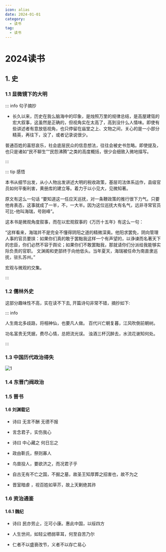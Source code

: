 ```yaml
---
icon: alias
date: 2024-01-01
category:
  - 读书
tag:
  - 读书
---
```


# 2024读书

<!-- more -->
## 1. 史

### 1.1 显微镜下的大明


::: info 句子摘抄

- 长久以来，历史在我么脑海中的印象，是烛照万里的规律总结，是高屋建瓴的宏大叙事，这虽然是正确的，但视角实在太高了，高到没什么人情味。即使有些讲述者有意放低视角，也只停留在庙堂之上、文物之间，关心的是一小部分精英，再往下，没了，或者记录说很少。

普通百姓的喜怒哀乐，社会底层民众的信息想法，往往会被史书忽略。即使提及，也只是诸如“民不聊生”“民怨沸腾”之类的高度概括，很少会细致入微地描写。

:::



::: tip 感悟

本书从细节出发，从小人物出发讲述大明的税收政策，基层司法体系运作，县级官员如何平衡利害，黄册库的建立等。着力于以小见大，见微知著。

原文有这么一句话 “要知道这一任应天巡抚，对一条鞭政策的推行很下力气。只要他肯表态，这事就成了一半，不，一大半。因为这位巡抚大有名气，远非寻常官员可比-他叫海瑞，号刚峰”。

这本书是微观角度叙事，而在以宏观叙事的《万历十五年》有这么一句：

“这样看来，海瑞并不是完全不懂得阴阳之道的精微深奥。他阳求罢免，阴向管理人事的官员要挟：如果你们真的敢于罢黜我这样一个有声望的，以诤谏而名著天下的忠臣，你们必然不容于舆论；如果你们不敢罢黜我，那就请你们分派给我能够实际负责的官职。 文渊阁和吏部终于向他低头。当年夏天，海瑞被任命为南直隶巡抚，驻扎苏州。”


宏观与微观的交集。

:::

### 1.2 儒林外史

这部分趣味性不高，实在读不下去, 开篇诗句非常不错，摘抄如下:

::: info

人生南北多歧路，将相神仙，也要凡人做。 百代兴亡朝复暮，江风吹倒前朝树。

功名富贵无凭据，费尽心情，总把流光误。 浊酒三杯沉醉去，水流花谢知何处。

:::


### 1.3 中国历代政治得失

![1](https://image.baidu.com/search/down?url=https://wx2.sinaimg.cn/mw2000/006oxXHlgy1hprwceluxfj30xx1dzwrj.jpg)

### 1.4 东晋门阀政治


### 1.5 晋书

#### 1.6 刘渊载记

- 诗曰 无言不酬 无德不报  

- 言念君子，实伤我心

- 诗曰  中心藏之 何日忘之

- 政由靳氏，祭则寡人

- 鸟兽投人，要欲济之，而况君子乎

- 自古无有不亡之国，不掘之墓，故圣王知厚葬之招害也，故不为之

- 晋室暗虐 ，视百姓如草芥，故上天剿绝其祚


### 1.6 资治通鉴

#### 1.6.1 魏纪

- 诗曰 民亦劳止，汔可小康。惠此中国，以绥四方

- 人生世间，如轻尘栖弱草耳，何至自苦乃尔

- 仁者不以盛衰改节，义者不以存亡易心